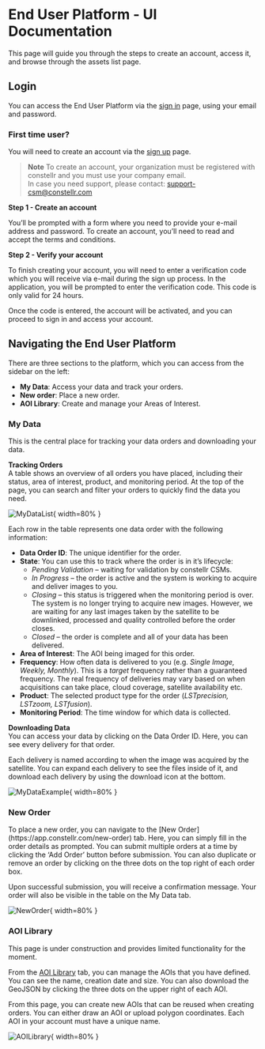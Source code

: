 
# **End User Platform - UI Documentation**


This page will guide you through the steps to create an account, access it, and browse through the assets list page.
<!-- > **Note:** If your organisation is registered with constellr, you can create an account for free. -->

## **Login**
You can access the End User Platform via the [sign in](https://app.constellr.com/signin) page, using your email and password.  

<h3>First time user?</h3>

You will need to create an account via the [sign up](https://app.constellr.com/signin) page.

> **Note**
> To create an account, your organization must be registered with constellr and you must use your company email.  
> In case you need support, please contact: [support-csm@constellr.com](mailto:support-csm@constellr.com)



**Step 1 - Create an account**

You’ll be prompted with a form where you need to provide your e-mail address and password. To create an account, you’ll need to read and accept the terms and conditions. 

**Step 2 - Verify your account**

To finish creating your account, you will need to enter a verification code which you will receive via e-mail during the sign up process. In the application, you will be prompted to enter the verification code. This code is only valid for 24 hours.  

Once the code is entered, the account will be activated, and you can proceed to sign in and access your account.  

## **Navigating the End User Platform**
   
There are three sections to the platform, which you can access from the sidebar on the left:  

- **My Data**: Access your data and track your orders.  
- **New order**: Place a new order. 
- **AOI Library**: Create and manage your Areas of Interest. 

<h3>My Data</h3>
This is the central place for tracking your data orders and downloading your data.  

**Tracking Orders**  
A table shows an overview of all orders you have placed, including their status, area of interest, product, and monitoring period. At the top of the page, you can search and filter your orders to quickly find the data you need.  

![MyDataList](https://public-data-213979744349.s3.eu-central-1.amazonaws.com/UI_documentation/MyDataList.png){ width=80% }

Each row in the table represents one data order with the following information:  

- **Data Order ID**: The unique identifier for the order.  
- **State**: You can use this to track where the order is in it’s lifecycle: 
    - *Pending Validation* – waiting for validation by constellr CSMs. 
    - *In Progress* – the order is active and the system is working to acquire and deliver images to you.  
    - *Closing* – this status is triggered when the monitoring period is over. The system is no longer trying to acquire new images. However, we are waiting for any last images taken by the satellite to be downlinked, processed and quality controlled before the order closes.  
    - *Closed* – the order is complete and all of your data has been delivered.   
- **Area of Interest**: The AOI being imaged for this order. 
- **Frequency**: How often data is delivered to you (e.g. *Single Image, Weekly, Monthly*). This is a *target* frequency rather than a guaranteed frequency. The real frequency of deliveries may vary based on when acquisitions can take place, cloud coverage, satellite availability etc.  
- **Product**: The selected product type for the order (*LSTprecision, LSTzoom, LSTfusion*). 
- **Monitoring Period**: The time window for which data is collected.  

**Downloading Data**  
You can access your data by clicking on the Data Order ID. Here, you can see every delivery for that order.  

Each delivery is named according to when the image was acquired by the satellite. You can expand each delivery to see the files inside of it, and download each delivery by using the download icon at the bottom.  

![MyDataExample](https://public-data-213979744349.s3.eu-central-1.amazonaws.com/UI_documentation/MyDataExample.png){ width=80% }

<h3>New Order</h3>
To place a new order, you can navigate to the [New Order](https://app.constellr.com/new-order) tab. Here, you can simply fill in the order details as prompted. You can submit multiple orders at a time by clicking the  ‘Add Order’ button before submission. You can also duplicate or remove an order by clicking on the three dots on the top right of each order box.   

Upon successful submission, you will receive a confirmation message. Your order will also be visible in the table on the My Data tab.  

![NewOrder](https://public-data-213979744349.s3.eu-central-1.amazonaws.com/UI_documentation/NewOrder.png){ width=80% }

<h3>AOI Library</h3>
This page is under construction and provides limited functionality for the moment.  

From the [AOI Library](https://app.constellr.com/aoi-library) tab, you can manage the AOIs that you have defined. You can see the name, creation date and size. You can also download the GeoJSON by clicking the three dots on the upper right of each AOI.  

From this page, you can create new AOIs that can be reused when creating orders. You can either draw an AOI or upload polygon coordinates. Each AOI in your account must have a unique name.  

![AOILibrary](https://public-data-213979744349.s3.eu-central-1.amazonaws.com/UI_documentation/AOILibrary.png){ width=80% }
